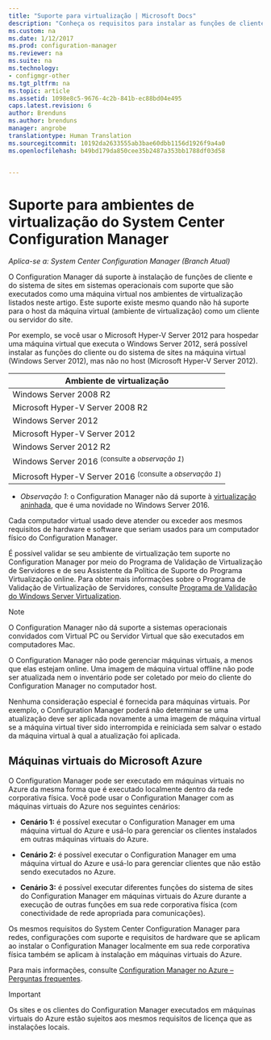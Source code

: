 ```yaml
---
title: "Suporte para virtualização | Microsoft Docs"
description: "Conheça os requisitos para instalar as funções de cliente e do sistema de sites do System Center Configuration Manager em um ambiente de virtualização."
ms.custom: na
ms.date: 1/12/2017
ms.prod: configuration-manager
ms.reviewer: na
ms.suite: na
ms.technology:
- configmgr-other
ms.tgt_pltfrm: na
ms.topic: article
ms.assetid: 1098e8c5-9676-4c2b-841b-ec88bd04e495
caps.latest.revision: 6
author: Brenduns
ms.author: brenduns
manager: angrobe
translationtype: Human Translation
ms.sourcegitcommit: 10192da2633555ab3bae60dbb1156d1926f9a4a0
ms.openlocfilehash: b49bd179da850cee35b2487a353bb1788df03d58


---
```

# <a name="support-for-virtualization-environments-for-system-center-configuration-manager"></a>Suporte para ambientes de virtualização do System Center Configuration Manager

*Aplica-se a: System Center Configuration Manager (Branch Atual)*

O Configuration Manager dá suporte à instalação de funções de cliente e do sistema de sites em sistemas operacionais com suporte que são executados como uma máquina virtual nos ambientes de virtualização listados neste artigo. Este suporte existe mesmo quando não há suporte para o host da máquina virtual (ambiente de virtualização) como um cliente ou servidor do site.  

 Por exemplo, se você usar o Microsoft Hyper-V Server 2012 para hospedar uma máquina virtual que executa o Windows Server 2012, será possível instalar as funções do cliente ou do sistema de sites na máquina virtual (Windows Server 2012), mas não no host (Microsoft Hyper-V Server 2012).  

|Ambiente de virtualização|  
|--------------------------------|  
|Windows Server 2008 R2|  
|Microsoft Hyper-V Server 2008 R2|  
|Windows Server 2012|  
|Microsoft Hyper-V Server 2012|  
|Windows Server 2012 R2|
|Windows Server 2016 <sup>(consulte a *observação 1*)</sup>|
|Microsoft Hyper-V Server 2016 <sup>(consulte a *observação 1*)|
-  *Observação 1*: o Configuration Manager não dá suporte à [virtualização aninhada](https://technet.microsoft.com/windows-server-docs/compute/hyper-v/what-s-new-in-hyper-v-on-windows#a-namebkmknestedanested-virtualization-new), que é uma novidade no Windows Server 2016.


 Cada computador virtual usado deve atender ou exceder aos mesmos requisitos de hardware e software que seriam usados para um computador físico do Configuration Manager.  

 É possível validar se seu ambiente de virtualização tem suporte no Configuration Manager por meio do Programa de Validação de Virtualização de Servidores e de seu Assistente da Política de Suporte do Programa Virtualização online. Para obter mais informações sobre o Programa de Validação de Virtualização de Servidores, consulte [Programa de Validação do Windows Server Virtualization](https://www.windowsservercatalog.com/svvp.aspx).  

> [!NOTE]  
>  O Configuration Manager não dá suporte a sistemas operacionais convidados com Virtual PC ou Servidor Virtual que são executados em computadores Mac.  

O Configuration Manager não pode gerenciar máquinas virtuais, a menos que elas estejam online. Uma imagem de máquina virtual offline não pode ser atualizada nem o inventário pode ser coletado por meio do cliente do Configuration Manager no computador host.  

Nenhuma consideração especial é fornecida para máquinas virtuais. Por exemplo, o Configuration Manager poderá não determinar se uma atualização deve ser aplicada novamente a uma imagem de máquina virtual se a máquina virtual tiver sido interrompida e reiniciada sem salvar o estado da máquina virtual à qual a atualização foi aplicada.  

##  <a name="a-namebkmkazurea-microsoft-azure-virtual-machines"></a><a name="bkmk_Azure"></a> Máquinas virtuais do Microsoft Azure  
 O Configuration Manager pode ser executado em máquinas virtuais no Azure da mesma forma que é executado localmente dentro da rede corporativa física. Você pode usar o Configuration Manager com as máquinas virtuais do Azure nos seguintes cenários:  

-   **Cenário 1:** é possível executar o Configuration Manager em uma máquina virtual do Azure e usá-lo para gerenciar os clientes instalados em outras máquinas virtuais do Azure.  

-   **Cenário 2:** é possível executar o Configuration Manager em uma máquina virtual do Azure e usá-lo para gerenciar clientes que não estão sendo executados no Azure.  

-   **Cenário 3:** é possível executar diferentes funções do sistema de sites do Configuration Manager em máquinas virtuais do Azure durante a execução de outras funções em sua rede corporativa física (com conectividade de rede apropriada para comunicações).  

Os mesmos requisitos do System Center Configuration Manager para redes, configurações com suporte e requisitos de hardware que se aplicam ao instalar o Configuration Manager localmente em sua rede corporativa física também se aplicam à instalação em máquinas virtuais do Azure.  

Para mais informações, consulte [Configuration Manager no Azure – Perguntas frequentes](/sccm/core/understand/configuration-manager-on-azure).

> [!IMPORTANT]  
>  Os sites e os clientes do Configuration Manager executados em máquinas virtuais do Azure estão sujeitos aos mesmos requisitos de licença que as instalações locais.  



<!--HONumber=Jan17_HO2-->


